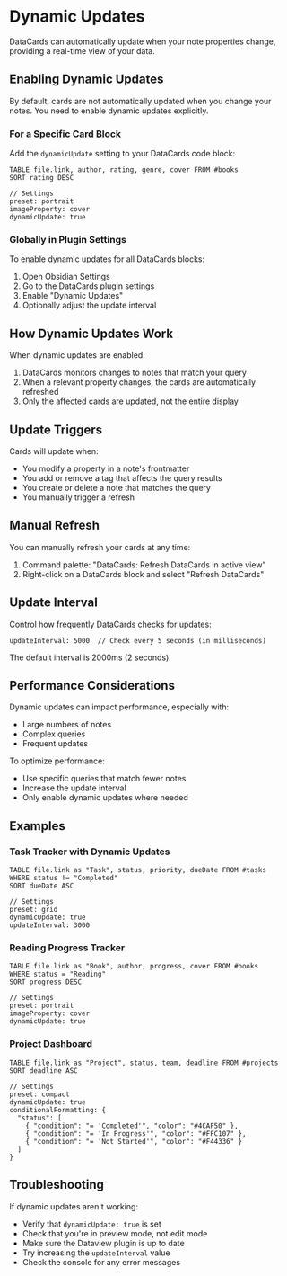 # Dynamic Updates

DataCards can automatically update when your note properties change, providing a real-time view of your data.

## Enabling Dynamic Updates

By default, cards are not automatically updated when you change your notes. You need to enable dynamic updates explicitly.

### For a Specific Card Block

Add the `dynamicUpdate` setting to your DataCards code block:

```datacards
TABLE file.link, author, rating, genre, cover FROM #books
SORT rating DESC

// Settings
preset: portrait
imageProperty: cover
dynamicUpdate: true
```

### Globally in Plugin Settings

To enable dynamic updates for all DataCards blocks:

1. Open Obsidian Settings
2. Go to the DataCards plugin settings
3. Enable "Dynamic Updates"
4. Optionally adjust the update interval

## How Dynamic Updates Work

When dynamic updates are enabled:

1. DataCards monitors changes to notes that match your query
2. When a relevant property changes, the cards are automatically refreshed
3. Only the affected cards are updated, not the entire display

## Update Triggers

Cards will update when:

- You modify a property in a note's frontmatter
- You add or remove a tag that affects the query results
- You create or delete a note that matches the query
- You manually trigger a refresh

## Manual Refresh

You can manually refresh your cards at any time:

1. Command palette: "DataCards: Refresh DataCards in active view"
2. Right-click on a DataCards block and select "Refresh DataCards"

## Update Interval

Control how frequently DataCards checks for updates:

```
updateInterval: 5000  // Check every 5 seconds (in milliseconds)
```

The default interval is 2000ms (2 seconds).

## Performance Considerations

Dynamic updates can impact performance, especially with:

- Large numbers of notes
- Complex queries
- Frequent updates

To optimize performance:

- Use specific queries that match fewer notes
- Increase the update interval
- Only enable dynamic updates where needed

## Examples

### Task Tracker with Dynamic Updates

```datacards
TABLE file.link as "Task", status, priority, dueDate FROM #tasks
WHERE status != "Completed"
SORT dueDate ASC

// Settings
preset: grid
dynamicUpdate: true
updateInterval: 3000
```

### Reading Progress Tracker

```datacards
TABLE file.link as "Book", author, progress, cover FROM #books
WHERE status = "Reading"
SORT progress DESC

// Settings
preset: portrait
imageProperty: cover
dynamicUpdate: true
```

### Project Dashboard

```datacards
TABLE file.link as "Project", status, team, deadline FROM #projects
SORT deadline ASC

// Settings
preset: compact
dynamicUpdate: true
conditionalFormatting: {
  "status": [
    { "condition": "= 'Completed'", "color": "#4CAF50" },
    { "condition": "= 'In Progress'", "color": "#FFC107" },
    { "condition": "= 'Not Started'", "color": "#F44336" }
  ]
}
```

## Troubleshooting

If dynamic updates aren't working:

- Verify that `dynamicUpdate: true` is set
- Check that you're in preview mode, not edit mode
- Make sure the Dataview plugin is up to date
- Try increasing the `updateInterval` value
- Check the console for any error messages